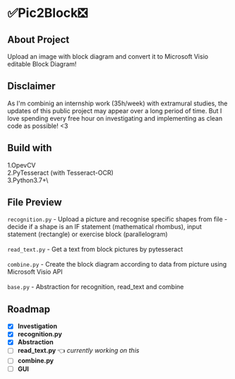 # :white_check_mark:Pic2Block:negative_squared_cross_mark:

## About Project
Upload an image with block diagram and convert it to Microsoft Visio editable Block Diagram!

## Disclaimer
As I'm combinig an internship work (35h/week) with extramural studies, the updates of this public project may appear over a long period of time. But I love spending every free hour on investigating and implementing as clean code as possible! <3

## Build with
1.OpevCV\
2.PyTesseract (with Tesseract-OCR)\
3.Python3.7+\

## File Preview

 `recognition.py` - Upload a picture and recognise specific shapes from file - decide if a shape is an IF statement (mathematical rhombus), input statement (rectangle) or exercise block (parallelogram)\
 \
 `read_text.py` - Get a text from block pictures by pytesseract\
 \
 `combine.py` - Create the block diagram according to data from picture using Microsoft Visio API\
 \
 `base.py` - Abstraction for recognition, read_text and combine

## Roadmap

- [x] **Investigation** 
- [x] **recognition.py**
- [x] **Abstraction**
- [ ] **read_text.py** :point_left: *currently working on this*
- [ ] **combine.py** 
- [ ] **GUI**  
